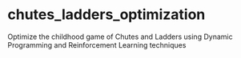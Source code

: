 # chutes_ladders_optimization
Optimize the childhood game of Chutes and Ladders using Dynamic Programming and Reinforcement Learning techniques

